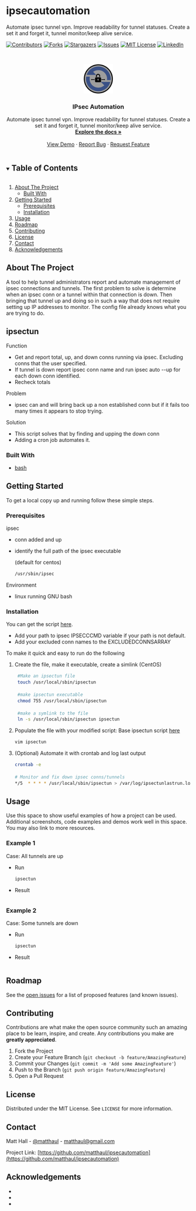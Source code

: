 # ipsecautomation
Automate ipsec tunnel vpn. Improve readability for tunnel statuses. Create a set it and forget it, tunnel monitor/keep alive service. 

<!--
*** Thanks for checking out the Best-README-Template. If you have a suggestion
*** that would make this better, please fork the repo and create a pull request
*** or simply open an issue with the tag "enhancement".
*** Thanks again! Now go create something AMAZING! :D
***
***
***
*** To avoid retyping too much info. Do a search and replace for the following:
*** matthaul, ipsecautomation, matthaul, matthaul@gmail.com, IPsec Automation, Automate ipsec tunnel vpn. Improve readability for tunnel statuses. Create a set it and forget it, tunnel monitor/keep alive service.
-->



<!-- PROJECT SHIELDS -->
<!--
*** I'm using markdown "reference style" links for readability.
*** Reference links are enclosed in brackets [ ] instead of parentheses ( ).
*** See the bottom of this document for the declaration of the reference variables
*** for contributors-url, forks-url, etc. This is an optional, concise syntax you may use.
*** https://www.markdownguide.org/basic-syntax/#reference-style-links
-->
[![Contributors][contributors-shield]][contributors-url]
[![Forks][forks-shield]][forks-url]
[![Stargazers][stars-shield]][stars-url]
[![Issues][issues-shield]][issues-url]
[![MIT License][license-shield]][license-url]
[![LinkedIn][linkedin-shield]][linkedin-url]



<!-- PROJECT LOGO -->
<br />
<p align="center">
  <a href="https://github.com/matthaul/ipsecautomation">
    <img src="images/logo.png" alt="Logo" width="80" height="80">
  </a>

  <h3 align="center">IPsec Automation</h3>

  <p align="center">
    Automate ipsec tunnel vpn. Improve readability for tunnel statuses. Create a set it and forget it, tunnel monitor/keep alive service.
    <br />
    <a href="https://github.com/matthaul/ipsecautomation"><strong>Explore the docs »</strong></a>
    <br />
    <br />
    <a href="https://github.com/matthaul/ipsecautomation">View Demo</a>
    ·
    <a href="https://github.com/matthaul/ipsecautomation/issues">Report Bug</a>
    ·
    <a href="https://github.com/matthaul/ipsecautomation/issues">Request Feature</a>
  </p>
</p>



<!-- TABLE OF CONTENTS -->
<details open="open">
  <summary><h2 style="display: inline-block">Table of Contents</h2></summary>
  <ol>
    <li>
      <a href="#about-the-project">About The Project</a>
      <ul>
        <li><a href="#built-with">Built With</a></li>
      </ul>
    </li>
    <li>
      <a href="#getting-started">Getting Started</a>
      <ul>
        <li><a href="#prerequisites">Prerequisites</a></li>
        <li><a href="#installation">Installation</a></li>
      </ul>
    </li>
    <li><a href="#usage">Usage</a></li>
    <li><a href="#roadmap">Roadmap</a></li>
    <li><a href="#contributing">Contributing</a></li>
    <li><a href="#license">License</a></li>
    <li><a href="#contact">Contact</a></li>
    <li><a href="#acknowledgements">Acknowledgements</a></li>
  </ol>
</details>



<!-- ABOUT THE PROJECT -->
## About The Project

A tool to help tunnel administrators report and automate management of ipsec connections and tunnels.
The first problem to solve is determine when an ipsec conn or a tunnel within that connection is down. Then bringing that tunnel up and doing so in such a way that does not require setting up IP addresses to monitor. The config file already knows what you are trying to do.

## ipsectun
Function
* Get and report total, up, and down conns running via ipsec. Excluding conns that the user specified.
* If tunnel is down report ipsec conn name and run ipsec auto --up for each down conn identified.
* Recheck totals

Problem
* ipsec can and will bring back up a non established conn but if it fails too many times it appears to stop trying. 

Solution
* This script solves that by finding and upping the down conn 
* Adding a cron job automates it.

### Built With

* [bash](https://www.gnu.org/software/bash/)

<!-- GETTING STARTED -->
## Getting Started

To get a local copy up and running follow these simple steps.

### Prerequisites

ipsec
*   conn added and up
*   identify the full path of the ipsec executable 
    
    (default for centos)
    ```sh
    /usr/sbin/ipsec
    ```
Environment
*   linux running GNU bash

### Installation

You can get the script [here](ipsectun/ipsectun). 
*   Add your path to ipsec IPSECCCMD variable if your path is not default.
*   Add your excluded conn names to the EXCLUDEDCONNSARRAY

To make it quick and easy to run do the following

1. Create the file, make it executable, create a simlink (CentOS)
   ```sh
    #Make an ipsectun file
    touch /usr/local/sbin/ipsectun
    
    #make ipsectun executable
    chmod 755 /usr/local/sbin/ipsectun
    
    #make a symlink to the file
    ln -s /usr/local/sbin/ipsectun ipsectun
   ```
2. Populate the file with your modified script: Base ipsectun script [here](ipsectun/ipsectun)
   ```sh
   vim ipsectun
   ```
3.  (Optional) Automate it with crontab and log last output
    ```sh
    crontab -e

    # Monitor and fix down ipsec conns/tunnels
    */5  * * * * /usr/local/sbin/ipsectun > /var/log/ipsectunlastrun.log
    ```



<!-- USAGE EXAMPLES -->
## Usage

Use this space to show useful examples of how a project can be used. Additional screenshots, code examples and demos work well in this space. You may also link to more resources.

### Example 1
Case: All tunnels are up
*   Run
    ```sh
    ipsectun
    ```
*   Result
    ```sh
    
    ```

### Example 2
Case: Some tunnels are down
*   Run
    ```sh
    ipsectun
    ```
*   Result
    ```sh
    
    ```


<!-- ROADMAP -->
## Roadmap

See the [open issues](https://github.com/matthaul/ipsecautomation/issues) for a list of proposed features (and known issues).



<!-- CONTRIBUTING -->
## Contributing

Contributions are what make the open source community such an amazing place to be learn, inspire, and create. Any contributions you make are **greatly appreciated**.

1. Fork the Project
2. Create your Feature Branch (`git checkout -b feature/AmazingFeature`)
3. Commit your Changes (`git commit -m 'Add some AmazingFeature'`)
4. Push to the Branch (`git push origin feature/AmazingFeature`)
5. Open a Pull Request



<!-- LICENSE -->
## License

Distributed under the MIT License. See `LICENSE` for more information.



<!-- CONTACT -->
## Contact

Matt Hall - [@matthaul](https://twitter.com/matthaul) - matthaul@gmail.com

Project Link: [https://github.com/matthaul/ipsecautomation](https://github.com/matthaul/ipsecautomation)



<!-- ACKNOWLEDGEMENTS -->
## Acknowledgements

* []()
* []()
* []()





<!-- MARKDOWN LINKS & IMAGES -->
<!-- https://www.markdownguide.org/basic-syntax/#reference-style-links -->
[contributors-shield]: https://img.shields.io/github/contributors/matthaul/repo.svg?style=for-the-badge
[contributors-url]: https://github.com/matthaul/ipsecautomation/graphs/contributors
[forks-shield]: https://img.shields.io/github/forks/matthaul/repo.svg?style=for-the-badge
[forks-url]: https://github.com/matthaul/ipsecautomation/network/members
[stars-shield]: https://img.shields.io/github/stars/matthaul/repo.svg?style=for-the-badge
[stars-url]: https://github.com/matthaul/ipsecautomation/stargazers
[issues-shield]: https://img.shields.io/github/issues/matthaul/repo.svg?style=for-the-badge
[issues-url]: https://github.com/matthaul/ipsecautomation/issues
[license-shield]: https://img.shields.io/github/license/matthaul/repo.svg?style=for-the-badge
[license-url]: https://github.com/matthaul/ipsecautomation/blob/master/LICENSE.txt
[linkedin-shield]: https://img.shields.io/badge/-LinkedIn-black.svg?style=for-the-badge&logo=linkedin&colorB=555
[linkedin-url]: https://linkedin.com/in/matthaul